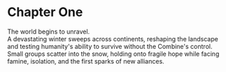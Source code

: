 # Chapter One

The world begins to unravel.  
A devastating winter sweeps across continents, reshaping the landscape and testing humanity's ability to survive without the Combine's control. Small groups scatter into the snow, holding onto fragile hope while facing famine, isolation, and the first sparks of new alliances.
